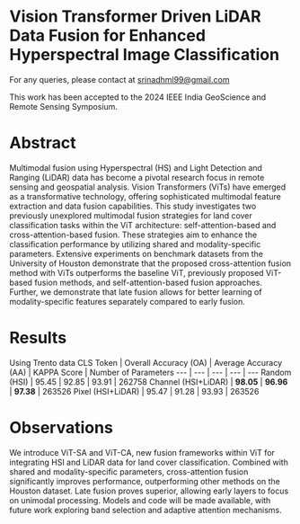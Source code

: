 # Vision Transformer Driven LiDAR Data Fusion for Enhanced Hyperspectral Image Classification
For any queries, please contact at srinadhml99@gmail.com

This work has been accepted to the 2024 IEEE India GeoScience and Remote Sensing Symposium. 
# Abstract
Multimodal fusion using Hyperspectral (HS) and Light Detection and Ranging (LiDAR) data has become a pivotal research focus in remote sensing and geospatial analysis. Vision Transformers (ViTs) have emerged as a transformative technology, offering sophisticated multimodal feature extraction and data fusion capabilities. This study investigates two previously unexplored multimodal fusion strategies for land cover classification tasks within the ViT architecture: self-attention-based and cross-attention-based fusion. These strategies aim to enhance the classification performance by utilizing shared and modality-specific parameters. Extensive experiments on benchmark datasets from the University of Houston demonstrate that the proposed cross-attention fusion method with ViTs outperforms the baseline ViT, previously proposed ViT-based fusion methods, and self-attention-based fusion approaches. Further, we demonstrate that late fusion allows for better learning of modality-specific features separately compared to early fusion.

# Results
Using Trento data
CLS Token | Overall Accuracy (OA) | Average Accuracy (AA) | KAPPA Score | Number of Parameters
--- | --- | --- | --- | ---
Random (HSI) | 95.45 | 92.85 | 93.91 | 262758
Channel (HSI+LiDAR) | **98.05** | **96.96** | **97.38** | 263526
Pixel (HSI+LiDAR) | 95.47 | 91.28 | 93.93 | 263526

# Observations
We introduce ViT-SA and ViT-CA, new fusion frameworks within ViT for integrating HSI and LiDAR data for land cover classification. Combined with shared and modality-specific parameters, cross-attention fusion significantly improves performance, outperforming other methods on the Houston dataset. Late fusion proves superior, allowing early layers to focus on unimodal processing. Models and code will be made available, with future work exploring band selection and adaptive attention mechanisms.

